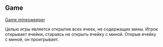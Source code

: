 ## Game

[Game minesweeper](https://lana2810.github.io/minesweeper/)

Целью игры является открытие всех ячеек, не содержащих мины. Игрок открывает ячейки, стараясь не открыть ячейку с миной. Открыв ячейку с миной, он проигрывает.
